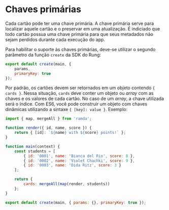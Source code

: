 # Chaves primárias

Cada cartão pode ter uma chave primária. A chave primária serve para localizar
aquele cartão e o preservar em uma atualização. É indiciado que todo cartão
possua uma chave primária para que seus metadados não sejam perdidos durante
cada execução do app.

Para habilitar o suporte às chaves primárias, deve-se utilizar o segundo
parâmetro da função ``create`` da SDK do Rung:

```js
export default create(main, {
    params,
    primaryKey: true
});
```

Por padrão, os cartões devem ser retornados em um objeto contendo
``{ cards }``. Nessa situação, ``cards`` deve conter um objeto ou *array*
com as chaves e os valores de cada cartão. No caso de um *array*, a chave
utilizada será o índice. Com ES6, você pode construir um objeto com chaves
dinâmicas utilizando a sintaxe ``{ [key]: value }``. Exemplo:

``` js
import { map, mergeAll } from 'ramda';

function render({ id, name, score }) {
    return { [id]: `${name} with ${score} points!` };
}

function main(context) {
    const students = [
        { id: '0001', name: 'Bianca del Rio', score: 8 },
        { id: '0002', name: 'Violet Chachki', score: 9 },
        { id: '0003', name: 'Dida Ritz', score: 3 }
    ];

    return {
        cards: mergeAll(map(render, students))
    };
}

export default create(main, { params: {}, primaryKey: true });
```